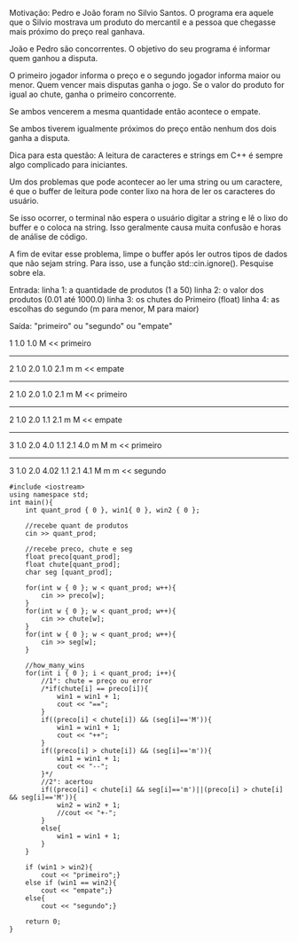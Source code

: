 Motivação: Pedro e João foram no Silvio Santos. O programa era aquele que o Silvio mostrava um produto do mercantil e a pessoa que chegasse mais próximo do preço real ganhava.

João e Pedro são concorrentes. O objetivo do seu programa é informar quem ganhou a disputa.

O primeiro jogador informa o preço e o segundo jogador informa maior ou menor.
Quem vencer mais disputas ganha o jogo. Se o valor do produto for igual ao chute, ganha o primeiro concorrente.

Se ambos vencerem a mesma quantidade então acontece o empate. 

Se ambos tiverem igualmente próximos do preço então nenhum dos dois ganha a disputa.

Dica para esta questão: A leitura de caracteres e strings em C++ é sempre algo complicado para iniciantes.

Um dos problemas que pode acontecer ao ler uma string ou um caractere, é que o buffer de leitura pode conter lixo na hora de ler os caracteres do usuário.

Se isso ocorrer, o terminal não espera o usuário digitar a string e lê o lixo do buffer e o coloca na string. Isso geralmente causa muita confusão e horas de análise de código.

A fim de evitar esse problema, limpe o buffer após ler outros tipos de dados que não sejam string. Para isso, use a função std::cin.ignore(). Pesquise sobre ela.

Entrada: 
linha 1: a quantidade de produtos (1 a 50)
linha 2: o valor dos produtos (0.01 até 1000.0)
linha 3: os chutes do Primeiro (float)
linha 4: as escolhas do segundo (m para menor, M para maior)

Saída: "primeiro" ou "segundo" ou "empate"

>>
1
1.0
1.0
M
<<
primeiro

---------------
>>
2
1.0 2.0
1.0 2.1
m m
<<
empate

------------------
>>
2
1.0 2.0
1.0 2.1
m M
<<
primeiro

-----------------
>>
2
1.0 2.0
1.1 2.1
m M
<<
empate

-------------------
>>
3
1.0 2.0 4.0
1.1 2.1 4.0
m M m
<<
primeiro

-----------------
>>
3
1.0 2.0 4.02
1.1 2.1 4.1
M m m
<<
segundo


```
#include <iostream>
using namespace std;
int main(){
    int quant_prod { 0 }, win1{ 0 }, win2 { 0 };
    
    //recebe quant de produtos
    cin >> quant_prod;
    
    //recebe preco, chute e seg 
    float preco[quant_prod];
    float chute[quant_prod];
    char seg [quant_prod];
    
    for(int w { 0 }; w < quant_prod; w++){
        cin >> preco[w];
    }
    for(int w { 0 }; w < quant_prod; w++){
        cin >> chute[w];
    }
    for(int w { 0 }; w < quant_prod; w++){
        cin >> seg[w];
    }
    
    //how_many_wins 
    for(int i { 0 }; i < quant_prod; i++){
        //1°: chute = preço ou error
        /*if(chute[i] == preco[i]){
            win1 = win1 + 1;
            cout << "==";
        }
        if((preco[i] < chute[i]) && (seg[i]=='M')){
            win1 = win1 + 1;
            cout << "++";
        }
        if((preco[i] > chute[i]) && (seg[i]=='m')){
            win1 = win1 + 1;
            cout << "--";
        }*/
        //2°: acertou
        if((preco[i] < chute[i] && seg[i]=='m')||(preco[i] > chute[i] && seg[i]=='M')){
            win2 = win2 + 1;
            //cout << "+-";
        }
        else{
            win1 = win1 + 1;
        }
    }
    
    if (win1 > win2){
        cout << "primeiro";}
    else if (win1 == win2){
        cout << "empate";}
    else{
        cout << "segundo";}
    
    return 0;
}
```
